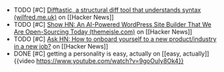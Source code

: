 - TODO [#C] [Difftastic, a structural diff tool that understands syntax (wilfred.me.uk)](https://news.ycombinator.com/item?id=39778412) on [[Hacker News]]
- TODO [#C] [Show HN: An AI-Powered WordPress Site Builder That We Are Open-Sourcing Today (themeisle.com)](https://news.ycombinator.com/item?id=39777528) on [[Hacker News]]
- TODO [#C] [Ask HN: How to onboard yourself to a new product/industry in a new job?](https://news.ycombinator.com/item?id=39777223) on [[Hacker News]]
- DONE [#C] getting a personality is easy, actually on [[easy, actually]]
  {{video https://www.youtube.com/watch?v=9goOuIy8Ok4}}